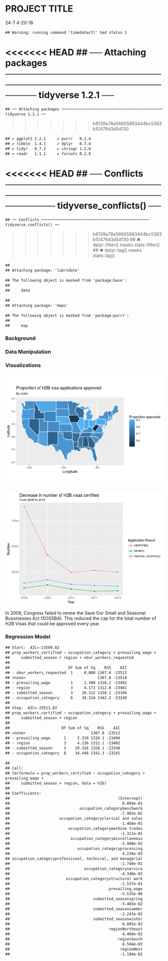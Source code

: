 PROJECT TITLE
================
24-7
4-20-18

    ## Warning: running command 'timedatectl' had status 1

<<<<<<< HEAD
    ## ── Attaching packages ─────────────────────────────────────────────────────── tidyverse 1.2.1 ──
=======
    ## ── Attaching packages ───────────────────────────────────────────── tidyverse 1.2.1 ──
>>>>>>> b8139a78a56605883444bc5363b10476d3d5d130

    ## ✔ ggplot2 2.2.1     ✔ purrr   0.2.4
    ## ✔ tibble  1.4.1     ✔ dplyr   0.7.4
    ## ✔ tidyr   0.7.2     ✔ stringr 1.2.0
    ## ✔ readr   1.1.1     ✔ forcats 0.2.0

<<<<<<< HEAD
    ## ── Conflicts ────────────────────────────────────────────────────────── tidyverse_conflicts() ──
=======
    ## ── Conflicts ──────────────────────────────────────────────── tidyverse_conflicts() ──
>>>>>>> b8139a78a56605883444bc5363b10476d3d5d130
    ## ✖ dplyr::filter() masks stats::filter()
    ## ✖ dplyr::lag()    masks stats::lag()

    ## 
    ## Attaching package: 'lubridate'

    ## The following object is masked from 'package:base':
    ## 
    ##     date

    ## 
    ## Attaching package: 'maps'

    ## The following object is masked from 'package:purrr':
    ## 
    ##     map

### Background

### Data Manipulation

### Visualizations

![](project_files/figure-markdown_github/-%20map-1.png)

![](project_files/figure-markdown_github/line-graph-1.png)

In 2008, Congress failed to renew the Save Our Small and Seasonal Bussinesses Act (SOSSBA). This reduced the cap for the total number of H2B Visas that could be approved every year.

### Regression Model

    ## Start:  AIC=-23509.82
    ## prop_workers_certified ~ occupation_category + prevailing_wage + 
    ##     submitted_season + region + nbur_workers_requested
    ## 
    ##                          Df Sum of Sq    RSS    AIC
    ## - nbur_workers_requested  1     0.000 1307.8 -23512
    ## <none>                                1307.8 -23510
    ## - prevailing_wage         1     2.308 1310.1 -23492
    ## - region                  3     4.173 1312.0 -23481
    ## - submitted_season        3    20.312 1328.1 -23346
    ## - occupation_category     8    34.324 1342.2 -23240
    ## 
    ## Step:  AIC=-23511.82
    ## prop_workers_certified ~ occupation_category + prevailing_wage + 
    ##     submitted_season + region
    ## 
    ##                       Df Sum of Sq    RSS    AIC
    ## <none>                             1307.8 -23512
    ## - prevailing_wage      1     2.310 1310.1 -23494
    ## - region               3     4.236 1312.1 -23482
    ## - submitted_season     3    20.316 1328.1 -23348
    ## - occupation_category  8    34.446 1342.3 -23241

    ## 
    ## Call:
    ## lm(formula = prop_workers_certified ~ occupation_category + prevailing_wage + 
    ##     submitted_season + region, data = h2b)
    ## 
    ## Coefficients:
    ##                                                (Intercept)  
    ##                                                  8.094e-01  
    ##                               occupation_categorybenchwork  
    ##                                                 -7.965e-02  
    ##                      occupation_categoryclerical and sales  
    ##                                                 -1.468e-01  
    ##                          occupation_categorymachine trades  
    ##                                                 -1.311e-01  
    ##                           occupation_categorymiscellaneous  
    ##                                                 -5.908e-02  
    ##                              occupation_categoryprocessing  
    ##                                                  4.236e-03  
    ## occupation_categoryprofessional, technical, and managerial  
    ##                                                 -1.746e-01  
    ##                                 occupation_categoryservice  
    ##                                                 -4.340e-02  
    ##                         occupation_categorystructural work  
    ##                                                 -1.537e-01  
    ##                                            prevailing_wage  
    ##                                                 -5.535e-06  
    ##                                     submitted_seasonspring  
    ##                                                 -3.485e-02  
    ##                                     submitted_seasonsummer  
    ##                                                 -2.241e-02  
    ##                                     submitted_seasonwinter  
    ##                                                  6.885e-02  
    ##                                            regionNortheast  
    ##                                                  4.408e-02  
    ##                                                regionSouth  
    ##                                                  6.584e-03  
    ##                                                 regionWest  
    ##                                                 -1.104e-02
